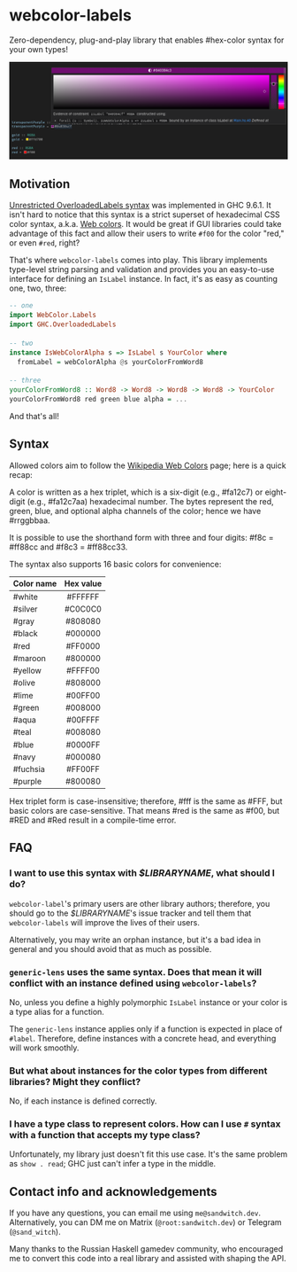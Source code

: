# webcolor-labels

Zero-dependency, plug-and-play library that enables #hex-color syntax for your own types!

![Demo image](images/demo.png)

## Motivation

[Unrestricted OverloadedLabels syntax](https://github.com/ghc-proposals/ghc-proposals/blob/master/proposals/0170-unrestricted-overloadedlabels.rst) was implemented in GHC 9.6.1. It isn't hard to notice
that this syntax is a strict superset of hexadecimal CSS color syntax, a.k.a. [Web colors](https://en.wikipedia.org/wiki/Web_colors). It would be great if GUI libraries could take advantage of this
fact and allow their users to write `#f00` for the color "red," or even `#red`, right?

That's where `webcolor-labels` comes into play. This library implements type-level string parsing and validation
and provides you an easy-to-use interface for defining an `IsLabel` instance. In fact, it's as easy as counting
one, two, three:

```haskell
-- one
import WebColor.Labels
import GHC.OverloadedLabels

-- two
instance IsWebColorAlpha s => IsLabel s YourColor where
  fromLabel = webColorAlpha @s yourColorFromWord8

-- three
yourColorFromWord8 :: Word8 -> Word8 -> Word8 -> Word8 -> YourColor
yourColorFromWord8 red green blue alpha = ...
```

And that's all!

## Syntax

Allowed colors aim to follow the [Wikipedia Web Colors](https://en.wikipedia.org/wiki/Web_colors) page; here is a quick recap:

A color is written as a hex triplet, which is a six-digit (e.g., #fa12c7) or eight-digit (e.g., #fa12c7aa) hexadecimal number. The bytes represent the red, green, blue, and optional alpha channels of the color; hence we have #rrggbbaa.

It is possible to use the shorthand form with three and four digits: #f8c = #ff88cc and #f8c3 = #ff88cc33.

The syntax also supports 16 basic colors for convenience:

| Color name | Hex value |
| :--------- | :-------: |
| #white     | #FFFFFF |
| #silver    | #C0C0C0 |
| #gray      | #808080 |
| #black     | #000000 |
| #red       | #FF0000 |
| #maroon    | #800000 |
| #yellow    | #FFFF00 |
| #olive     | #808000 |
| #lime      | #00FF00 |
| #green     | #008000 |
| #aqua      | #00FFFF |
| #teal      | #008080 |
| #blue      | #0000FF |
| #navy      | #000080 |
| #fuchsia   | #FF00FF |
| #purple    | #800080 |

Hex triplet form is case-insensitive; therefore, #fff is the same as #FFF, but basic colors are case-sensitive.
That means #red is the same as #f00, but #RED and #Red result in a compile-time error.

## FAQ

### I want to use this syntax with _$LIBRARYNAME_, what should I do?

`webcolor-label`'s primary users are other library authors; therefore, you should go to the _$LIBRARYNAME_'s issue tracker and tell them that `webcolor-labels` will improve the lives of their users.

Alternatively, you may write an orphan instance, but it's a bad idea in general and you should avoid that as much as possible.

### `generic-lens` uses the same syntax. Does that mean it will conflict with an instance defined using `webcolor-labels`?

No, unless you define a highly polymorphic `IsLabel` instance or your color is a type alias for a function.

The `generic-lens` instance applies only if a function is expected in place of `#label`. Therefore, define instances with a concrete head, and everything will work smoothly.

### But what about instances for the color types from different libraries? Might they conflict?

No, if each instance is defined correctly.

### I have a type class to represent colors. How can I use `#` syntax with a function that accepts my type class?

Unfortunately, my library just doesn't fit this use case. It's the same problem as `show . read`; GHC just can't infer a type in the middle.

## Contact info and acknowledgements

If you have any questions, you can email me using `me@sandwitch.dev`. Alternatively, you can DM me on Matrix (`@root:sandwitch.dev`) or Telegram (`@sand_witch`).

Many thanks to the Russian Haskell gamedev community, who encouraged me to convert this code into a real library and assisted with shaping the API.
